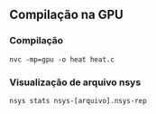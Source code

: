 ## Compilação na GPU

### Compilação

```shell
nvc -mp=gpu -o heat heat.c
```

### Visualização de arquivo nsys

```shell
nsys stats nsys-[arquivo].nsys-rep
```
